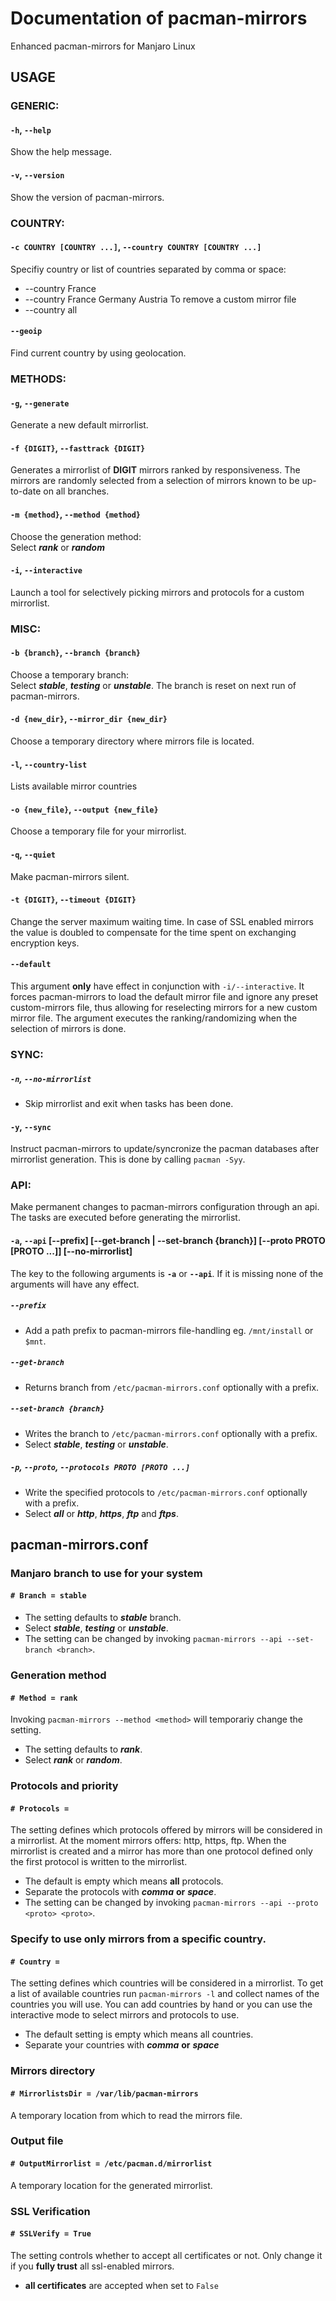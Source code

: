 #  Documentation of pacman-mirrors
Enhanced pacman-mirrors for Manjaro Linux

## USAGE
### GENERIC:
#### `-h`, `--help` 
Show the help message.

#### `-v`, `--version`
Show the version of pacman-mirrors.

### COUNTRY:
#### `-c COUNTRY [COUNTRY ...]`, `--country COUNTRY [COUNTRY ...]`
Specifiy country or list of countries separated by comma or space:
* --country France
* --country France Germany Austria
To remove a custom mirror file
* --country all

#### `--geoip` 
Find current country by using geolocation.

### METHODS:
#### `-g`, `--generate`
Generate a new default mirrorlist.

#### `-f {DIGIT}`, `--fasttrack {DIGIT}`
Generates a mirrorlist of **DIGIT** mirrors ranked by responsiveness.
The mirrors are randomly selected from a selection of mirrors known to be up-to-date on all branches.

#### `-m {method}`, `--method {method}`
Choose the generation method:  
Select ***rank*** or ***random***

#### `-i`, `--interactive`
Launch a tool for selectively picking mirrors and protocols for a custom mirrorlist.

### MISC:
#### `-b {branch}`, `--branch {branch}`
Choose a temporary branch:  
Select ***stable***, ***testing*** or ***unstable***.
The branch is reset on next run of pacman-mirrors.

#### `-d {new_dir}`, `--mirror_dir {new_dir}`
Choose a temporary directory where mirrors file is located.

#### `-l`, `--country-list`
Lists available mirror countries

#### `-o {new_file}`, `--output {new_file}`
Choose a temporary file for your mirrorlist.

#### `-q`, `--quiet`
Make pacman-mirrors silent.

#### `-t {DIGIT}`, `--timeout {DIGIT}`
Change the server maximum waiting time. In case of SSL enabled mirrors the value is doubled to compensate for the time spent on exchanging encryption keys.

#### `--default`
This argument **only** have effect in conjunction with `-i/--interactive`. It forces pacman-mirrors to load the default mirror file and ignore any preset custom-mirrors file, thus allowing for reselecting mirrors for a new custom mirror file. The argument executes the ranking/randomizing when the selection of mirrors is done.

### SYNC:
##### `-n`, `--no-mirrorlist` 
* Skip mirrorlist and exit when tasks has been done.

#### `-y`, `--sync`
Instruct pacman-mirrors to update/syncronize the pacman databases after mirrorlist generation. This is done by calling `pacman -Syy`.

### API:
Make permanent changes to pacman-mirrors configuration through an api. The tasks are executed before generating the mirrorlist.

#### `-a`, `--api` [--prefix] [--get-branch | --set-branch {branch}] [--proto PROTO [PROTO ...]] [--no-mirrorlist]
The key to the following arguments is **`-a`** or **`--api`**. If it is missing none of the arguments will have any effect.

##### `--prefix` 
* Add a path prefix to pacman-mirrors file-handling eg. `/mnt/install` or `$mnt`.

##### `--get-branch` 
* Returns branch from `/etc/pacman-mirrors.conf` optionally with a prefix.

##### `--set-branch {branch}` 
* Writes the branch to `/etc/pacman-mirrors.conf` optionally with a prefix.
* Select ***stable***, ***testing*** or ***unstable***.

##### `-p`, `--proto`, `--protocols PROTO [PROTO ...]`
* Write the specified protocols to `/etc/pacman-mirrors.conf` optionally with a prefix.
* Select ***all*** or ***http***, ***https***, ***ftp*** and ***ftps***.

## pacman-mirrors.conf
### Manjaro branch to use for your system
#### ```# Branch = stable```  
* The setting defaults to ***stable*** branch.  
* Select ***stable***, ***testing*** or ***unstable***.
* The setting can be changed by invoking `pacman-mirrors --api --set-branch <branch>`.

### Generation method
#### ```# Method = rank```
Invoking `pacman-mirrors --method <method>` will temporariy change the setting.
* The setting defaults to ***rank***.
* Select ***rank*** or ***random***.  

### Protocols and priority
#### ```# Protocols = ```
The setting defines which protocols offered by mirrors will be considered in a mirrorlist. At the moment mirrors offers: http, https, ftp. When the mirrorlist is created and a mirror has more than one protocol defined only the first protocol is written to the mirrorlist.
* The default is empty which means **all** protocols.
* Separate the protocols with ***comma*** **or** ***space***.
* The setting can be changed by invoking `pacman-mirrors --api --proto <proto> <proto>`.

### Specify to use only mirrors from a specific country.
#### ```# Country = ```  
The setting defines which countries will be considered in a mirrorlist. To get a list of available countries run `pacman-mirrors -l` and collect names of the countries you will use. You can add countries by hand or you can use the interactive mode to select mirrors and protocols to use.   
* The default setting is empty which means all countries.
* Separate your countries with ***comma*** **or** ***space***

### Mirrors directory
#### ```# MirrorlistsDir = /var/lib/pacman-mirrors```
A temporary location from which to read the mirrors file.

### Output file
#### ```# OutputMirrorlist = /etc/pacman.d/mirrorlist```
A temporary location for the generated mirrorlist.

### SSL Verification
#### ```# SSLVerify = True```
The setting controls whether to accept all certificates or not. Only change it if you **fully trust** all ssl-enabled mirrors.
* **all certificates** are accepted when set to `False`  
